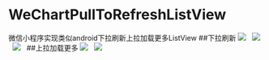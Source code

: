 # WeChartPullToRefreshListView
微信小程序实现类似android下拉刷新上拉加载更多ListView
##下拉刷新
![](https://github.com/congxc/WeChartPullToRefreshListView/edit/master/images/下拉刷新.png)  
![](https://github.com/congxc/WeChartPullToRefreshListView/edit/master/images/释放立即刷新.png)  
![](https://github.com/congxc/WeChartPullToRefreshListView/edit/master/images/正在刷新.png)  
##上拉加载更多
![](https://github.com/congxc/WeChartPullToRefreshListView/edit/master/images/释放加载更多.png)  
![](https://github.com/congxc/WeChartPullToRefreshListView/edit/master/images/正在加载更多.png)  
